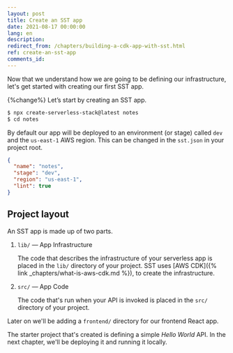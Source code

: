 ```yaml
---
layout: post
title: Create an SST app
date: 2021-08-17 00:00:00
lang: en
description: 
redirect_from: /chapters/building-a-cdk-app-with-sst.html
ref: create-an-sst-app
comments_id: 
---
```


Now that we understand how we are going to be defining our infrastructure, let's get started with creating our first SST app.

{%change%} Let’s start by creating an SST app.

``` bash
$ npx create-serverless-stack@latest notes
$ cd notes
```

By default our app will be deployed to an environment (or stage) called `dev` and the `us-east-1` AWS region. This can be changed in the `sst.json` in your project root.

``` json
{
  "name": "notes",
  "stage": "dev",
  "region": "us-east-1",
  "lint": true
}
```

## Project layout

An SST app is made up of two parts.

1. `lib/` — App Infrastructure

   The code that describes the infrastructure of your serverless app is placed in the `lib/` directory of your project. SST uses [AWS CDK]({% link _chapters/what-is-aws-cdk.md %}), to create the infrastructure.

2. `src/` — App Code

   The code that's run when your API is invoked is placed in the `src/` directory of your project.

Later on we'll be adding a `frontend/` directory for our frontend React app.

The starter project that's created is defining a simple _Hello World_ API. In the next chapter, we'll be deploying it and running it locally.

